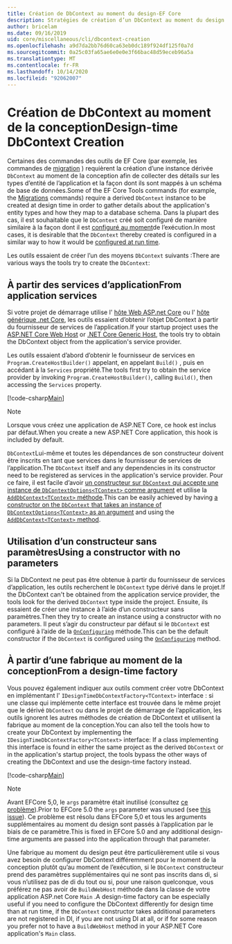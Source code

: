 ```yaml
---
title: Création de DbContext au moment du design-EF Core
description: Stratégies de création d’un DbContext au moment du design avec Entity Framework Core
author: bricelam
ms.date: 09/16/2019
uid: core/miscellaneous/cli/dbcontext-creation
ms.openlocfilehash: a9d7da2bb76d60ca63eb0dc189f924df125f0a7d
ms.sourcegitcommit: 0a25c03fa65ae6e0e0e3f66bac48d59eceb96a5a
ms.translationtype: MT
ms.contentlocale: fr-FR
ms.lasthandoff: 10/14/2020
ms.locfileid: "92062007"
---
```

# <a name="design-time-dbcontext-creation"></a><span data-ttu-id="72bba-103">Création de DbContext au moment de la conception</span><span class="sxs-lookup"><span data-stu-id="72bba-103">Design-time DbContext Creation</span></span>

<span data-ttu-id="72bba-104">Certaines des commandes des outils de EF Core (par exemple, les commandes de [migration][1] ) requièrent la création d’une instance dérivée `DbContext` au moment de la conception afin de collecter des détails sur les types d’entité de l’application et la façon dont ils sont mappés à un schéma de base de données.</span><span class="sxs-lookup"><span data-stu-id="72bba-104">Some of the EF Core Tools commands (for example, the [Migrations][1] commands) require a derived `DbContext` instance to be created at design time in order to gather details about the application's entity types and how they map to a database schema.</span></span> <span data-ttu-id="72bba-105">Dans la plupart des cas, il est souhaitable que le `DbContext` créé soit configuré de manière similaire à la façon dont il est [configuré au moment][2]de l’exécution.</span><span class="sxs-lookup"><span data-stu-id="72bba-105">In most cases, it is desirable that the `DbContext` thereby created is configured in a similar way to how it would be [configured at run time][2].</span></span>

<span data-ttu-id="72bba-106">Les outils essaient de créer l’un des moyens `DbContext` suivants :</span><span class="sxs-lookup"><span data-stu-id="72bba-106">There are various ways the tools try to create the `DbContext`:</span></span>

## <a name="from-application-services"></a><span data-ttu-id="72bba-107">À partir des services d’application</span><span class="sxs-lookup"><span data-stu-id="72bba-107">From application services</span></span>

<span data-ttu-id="72bba-108">Si votre projet de démarrage utilise l' [hôte Web ASP.net Core][3] ou l' [hôte générique .net Core][4], les outils essaient d’obtenir l’objet DbContext à partir du fournisseur de services de l’application.</span><span class="sxs-lookup"><span data-stu-id="72bba-108">If your startup project uses the [ASP.NET Core Web Host][3] or [.NET Core Generic Host][4], the tools try to obtain the DbContext object from the application's service provider.</span></span>

<span data-ttu-id="72bba-109">Les outils essaient d’abord d’obtenir le fournisseur de services en `Program.CreateHostBuilder()` appelant, en appelant `Build()` , puis en accédant à la `Services` propriété.</span><span class="sxs-lookup"><span data-stu-id="72bba-109">The tools first try to obtain the service provider by invoking `Program.CreateHostBuilder()`, calling `Build()`, then accessing the `Services` property.</span></span>

[!code-csharp[Main](../../../../samples/core/Miscellaneous/CommandLine/ApplicationService.cs)]

> [!NOTE]
> <span data-ttu-id="72bba-110">Lorsque vous créez une application de ASP.NET Core, ce hook est inclus par défaut.</span><span class="sxs-lookup"><span data-stu-id="72bba-110">When you create a new ASP.NET Core application, this hook is included by default.</span></span>

<span data-ttu-id="72bba-111">`DbContext`Lui-même et toutes les dépendances de son constructeur doivent être inscrits en tant que services dans le fournisseur de services de l’application.</span><span class="sxs-lookup"><span data-stu-id="72bba-111">The `DbContext` itself and any dependencies in its constructor need to be registered as services in the application's service provider.</span></span> <span data-ttu-id="72bba-112">Pour ce faire, il est facile d’avoir [un constructeur sur `DbContext` qui accepte une instance de `DbContextOptions<TContext>` comme argument][5] et utilise la [ `AddDbContext<TContext>` méthode][6].</span><span class="sxs-lookup"><span data-stu-id="72bba-112">This can be easily achieved by having [a constructor on the `DbContext` that takes an instance of `DbContextOptions<TContext>` as an argument][5] and using the [`AddDbContext<TContext>` method][6].</span></span>

## <a name="using-a-constructor-with-no-parameters"></a><span data-ttu-id="72bba-113">Utilisation d’un constructeur sans paramètres</span><span class="sxs-lookup"><span data-stu-id="72bba-113">Using a constructor with no parameters</span></span>

<span data-ttu-id="72bba-114">Si la DbContext ne peut pas être obtenue à partir du fournisseur de services d’application, les outils recherchent le `DbContext` type dérivé dans le projet.</span><span class="sxs-lookup"><span data-stu-id="72bba-114">If the DbContext can't be obtained from the application service provider, the tools look for the derived `DbContext` type inside the project.</span></span> <span data-ttu-id="72bba-115">Ensuite, ils essaient de créer une instance à l’aide d’un constructeur sans paramètres.</span><span class="sxs-lookup"><span data-stu-id="72bba-115">Then they try to create an instance using a constructor with no parameters.</span></span> <span data-ttu-id="72bba-116">Il peut s’agir du constructeur par défaut si le `DbContext` est configuré à l’aide de la [`OnConfiguring`][7] méthode.</span><span class="sxs-lookup"><span data-stu-id="72bba-116">This can be the default constructor if the `DbContext` is configured using the [`OnConfiguring`][7] method.</span></span>

## <a name="from-a-design-time-factory"></a><span data-ttu-id="72bba-117">À partir d’une fabrique au moment de la conception</span><span class="sxs-lookup"><span data-stu-id="72bba-117">From a design-time factory</span></span>

<span data-ttu-id="72bba-118">Vous pouvez également indiquer aux outils comment créer votre DbContext en implémentant l' `IDesignTimeDbContextFactory<TContext>` interface : si une classe qui implémente cette interface est trouvée dans le même projet que le dérivé `DbContext` ou dans le projet de démarrage de l’application, les outils ignorent les autres méthodes de création de DbContext et utilisent la fabrique au moment de la conception.</span><span class="sxs-lookup"><span data-stu-id="72bba-118">You can also tell the tools how to create your DbContext by implementing the `IDesignTimeDbContextFactory<TContext>` interface: If a class implementing this interface is found in either the same project as the derived `DbContext` or in the application's startup project, the tools bypass the other ways of creating the DbContext and use the design-time factory instead.</span></span>

[!code-csharp[Main](../../../../samples/core/Miscellaneous/CommandLine/BloggingContextFactory.cs)]

> [!NOTE]
> <span data-ttu-id="72bba-119">Avant EFCore 5,0, le `args` paramètre était inutilisé (consultez [ce problème][8]).</span><span class="sxs-lookup"><span data-stu-id="72bba-119">Prior to EFCore 5.0 the `args` parameter was unused (see [this issue][8]).</span></span>
> <span data-ttu-id="72bba-120">Ce problème est résolu dans EFCore 5,0 et tous les arguments supplémentaires au moment du design sont passés à l’application par le biais de ce paramètre.</span><span class="sxs-lookup"><span data-stu-id="72bba-120">This is fixed in EFCore 5.0 and any additional design-time arguments are passed into the application through that parameter.</span></span>

<span data-ttu-id="72bba-121">Une fabrique au moment du design peut être particulièrement utile si vous avez besoin de configurer DbContext différemment pour le moment de la conception plutôt qu’au moment de l’exécution, si le `DbContext` constructeur prend des paramètres supplémentaires qui ne sont pas inscrits dans di, si vous n’utilisez pas de di du tout ou si, pour une raison quelconque, vous préférez ne pas avoir de `BuildWebHost` méthode dans la classe de votre application ASP.net Core `Main` .</span><span class="sxs-lookup"><span data-stu-id="72bba-121">A design-time factory can be especially useful if you need to configure the DbContext differently for design time than at run time, if the `DbContext` constructor takes additional parameters are not registered in DI, if you are not using DI at all, or if for some reason you prefer not to have a `BuildWebHost` method in your ASP.NET Core application's `Main` class.</span></span>

  [1]: xref:core/managing-schemas/migrations/index
  [2]: xref:core/miscellaneous/configuring-dbcontext
  [3]: /aspnet/core/fundamentals/host/web-host
  [4]: /aspnet/core/fundamentals/host/generic-host
  [5]: xref:core/miscellaneous/configuring-dbcontext#constructor-argument
  [6]: xref:core/miscellaneous/configuring-dbcontext#using-dbcontext-with-dependency-injection
  [7]: xref:core/miscellaneous/configuring-dbcontext#onconfiguring
  [8]: https://github.com/aspnet/EntityFrameworkCore/issues/8332
